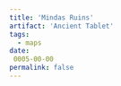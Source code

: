 ```yaml
---
title: 'Mindas Ruins'
artifact: 'Ancient Tablet'
tags:
  - maps
date:
 0005-00-00
permalink: false
---
```

